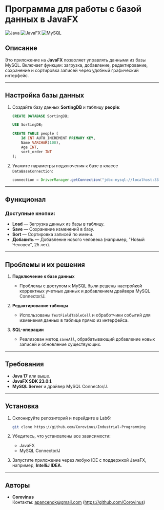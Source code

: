 # Программа для работы с базой данных в JavaFX

![Java](https://img.shields.io/badge/Java-17-orange) ![JavaFX](https://img.shields.io/badge/JavaFX-23.0.1-blue) ![MySQL](https://img.shields.io/badge/MySQL-8.0-lightblue)

## Описание

Это приложение на **JavaFX** позволяет управлять данными из базы MySQL. Включает функции: загрузка, добавление, редактирование, сохранение и сортировка записей через удобный графический интерфейс.

---

## Настройка базы данных

1. Создайте базу данных **SortingDB** и таблицу **people**:

    ```sql
    CREATE DATABASE SortingDB;

    USE SortingDB;

    CREATE TABLE people (
        Id INT AUTO_INCREMENT PRIMARY KEY,
        Name VARCHAR(100),
        Age INT,
        sort_order INT
    );
    ```

2. Укажите параметры подключения к базе в классе `DataBaseConnection`:

    ```java
    connection = DriverManager.getConnection("jdbc:mysql://localhost:3306/SortingDB", "root", "");
    ```

---

## Функционал

### Доступные кнопки:
- **Load** — Загрузка данных из базы в таблицу.
- **Save** — Сохранение изменений в базу.
- **Sort** — Сортировка записей по имени.
- **Добавить** — Добавление нового человека (например, "Новый Человек", 25 лет).

---

## Проблемы и их решения

1. **Подключение к базе данных**
   - Проблемы с доступом к MySQL были решены настройкой корректных учетных данных и добавлением драйвера MySQL Connector/J.

2. **Редактирование таблицы**
   - Использованы `TextFieldTableCell` и обработчики событий для изменения данных в таблице прямо из интерфейса.

3. **SQL-операции**
   - Реализован метод `saveAll`, обрабатывающий добавление новых записей и обновление существующих.

---

## Требования

- **Java 17** или выше.
- **JavaFX SDK 23.0.1**.
- **MySQL Server** и драйвер MySQL Connector/J.

---

## Установка

1. Склонируйте репозиторий и перейдите в Lab6:
    ```bash
    git clone https://github.com/Corovinus/Industrial-Programming
    ```

2. Убедитесь, что установлены все зависимости:
   - JavaFX
   - MySQL Connector/J

3. Запустите приложение через любую IDE с поддержкой JavaFX, например, **IntelliJ IDEA**.

---

## Авторы

- **Corovinus**  
  Контакты: apancenok@gmail.com (https://github.com/Corovinus)
